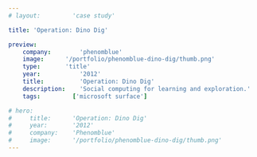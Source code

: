 ```yaml
---
# layout:         'case study'

title: 'Operation: Dino Dig'

preview:
    company:        'phenomblue'
    image:      '/portfolio/phenomblue-dino-dig/thumb.png'
    type:       'title'
    year:           '2012'
    title:          'Operation: Dino Dig'
    description:    'Social computing for learning and exploration.'
    tags:         ['microsoft surface']

# hero:
#     title:      'Operation: Dino Dig'
#     year:       '2012'
#     company:    'Phenomblue'
#     image:      '/portfolio/phenomblue-dino-dig/thumb.png'
---
```


<script setup>
    // import YouTubeVideo from '../../components/YouTubeVideo.vue'
    // import NewsList from '../../components/NewsList.vue'
    // import _ from 'lodash'
    // import { data as pressData } from '../../press/press.data'

    // const press = _.filter(pressData, ['project', 'PhenomlbueDinoDig'])
    import Page from './phenomblue-dino-dig.vue'
</script>
<Page></Page>
<!-- Operation: Dino Dig is a social learning and exploration experience. Utilizing Microsoft Surface 2.0, people use real-world tools to interact with the digital experience and with each other.

<YouTubeVideo src="https://www.youtube.com/embed/UGvu78DYris"></YouTubeVideo>

## News
<NewsList :data="press"></NewsList> -->